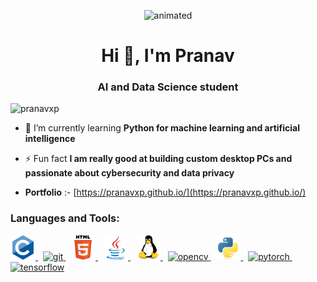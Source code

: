 <p align="center">
  <img src="https://media.giphy.com/media/v1.Y2lkPTc5MGI3NjExNmZlNDk0MGI2MDkyZTE1ODAxOTNjMzI1NjYwZGJjODZkMDVhNTI5NyZjdD1n/Nx0rz3jtxtEre/giphy.gif" alt="animated" />
</p>

<h1 align="center">Hi 👋, I'm Pranav</h1>
<h3 align="center">AI and Data Science student </h3>

<p align="left"> <img src="https://komarev.com/ghpvc/?username=pranavxp&label=Profile%20views&color=008040&style=flat" alt="pranavxp" /> </p>

- 🌱 I’m currently learning **Python for machine learning and artificial intelligence**

- ⚡ Fun fact **I am really good at building custom desktop PCs and passionate about cybersecurity and data privacy**

- **Portfolio** :- [https://pranavxp.github.io/](https://pranavxp.github.io/)

<h3 align="left">Languages and Tools:</h3>
<p align="left"> 
<a href="https://www.cprogramming.com/"> 
<img src="https://raw.githubusercontent.com/devicons/devicon/master/icons/c/c-original.svg" alt="c" width="40" height="40"/> 
</a>&nbsp;
<a href="https://git-scm.com/"  >
<img src="https://www.vectorlogo.zone/logos/git-scm/git-scm-icon.svg" alt="git" width="40" height="40"/>
</a>&nbsp;
<a href="https://www.w3.org/html/"  >
<img src="https://raw.githubusercontent.com/devicons/devicon/master/icons/html5/html5-original-wordmark.svg" alt="html5" width="40" height="40"/> 
</a>&nbsp;
<a href="https://www.java.com"  >
<img src="https://raw.githubusercontent.com/devicons/devicon/master/icons/java/java-original.svg" alt="java" width="40" height="40"/> 
</a>&nbsp;
<a href="https://www.linux.org/"  > 
<img src="https://raw.githubusercontent.com/devicons/devicon/master/icons/linux/linux-original.svg" alt="linux" width="40" height="40"/> 
</a>&nbsp;
<a href="https://opencv.org/"  > 
<img src="https://www.vectorlogo.zone/logos/opencv/opencv-icon.svg" alt="opencv" width="40" height="40"/> 
</a>&nbsp;
<a href="https://www.python.org"  > 
<img src="https://raw.githubusercontent.com/devicons/devicon/master/icons/python/python-original.svg" alt="python" width="40" height="40"/>
</a>&nbsp;
<a href="https://pytorch.org/"  > 
<img src="https://www.vectorlogo.zone/logos/pytorch/pytorch-icon.svg" alt="pytorch" width="40" height="40"/> 
</a>&nbsp;
<a href="https://www.tensorflow.org"  > 
<img src="https://www.vectorlogo.zone/logos/tensorflow/tensorflow-icon.svg" alt="tensorflow" width="40" height="40"/> 
</a>
</p>


